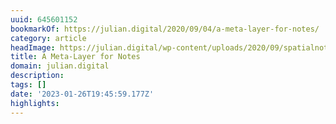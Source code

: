 ```yaml
---
uuid: 645601152
bookmarkOf: https://julian.digital/2020/09/04/a-meta-layer-for-notes/
category: article
headImage: https://julian.digital/wp-content/uploads/2020/09/spatialnotespreview-1.png
title: A Meta-Layer for Notes
domain: julian.digital
description: 
tags: []
date: '2023-01-26T19:45:59.177Z'
highlights: 
---
```




